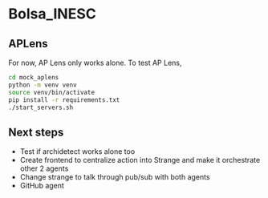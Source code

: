 # Bolsa_INESC

## APLens

For now, AP Lens only works alone.
To test AP Lens, 

```bash
cd mock_aplens
python -m venv venv
source venv/bin/activate
pip install -r requirements.txt
./start_servers.sh
```

## Next steps

- Test if archidetect works alone too
- Create frontend to centralize action into Strange and make it orchestrate other 2 agents
- Change strange to talk through pub/sub with both agents
- GitHub agent
